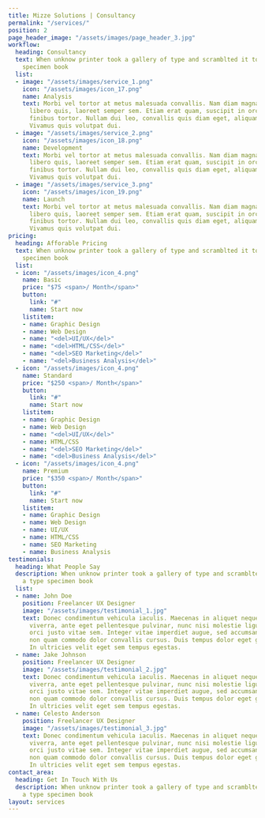 ```yaml
---
title: Mizze Solutions | Consultancy
permalink: "/services/"
position: 2
page_header_image: "/assets/images/page_header_3.jpg"
workflow:
  heading: Consultancy
  text: When unknow printer took a gallery of type and scramblted it to make a type
    specimen book
  list:
  - image: "/assets/images/service_1.png"
    icon: "/assets/images/icon_17.png"
    name: Analysis
    text: Morbi vel tortor at metus malesuada convallis. Nam diam magna, laoreet ac
      libero quis, laoreet semper sem. Etiam erat quam, suscipit in orci ut, aliquet
      finibus tortor. Nullam dui leo, convallis quis diam eget, aliquam feugiat nunc.
      Vivamus quis volutpat dui.
  - image: "/assets/images/service_2.png"
    icon: "/assets/images/icon_18.png"
    name: Development
    text: Morbi vel tortor at metus malesuada convallis. Nam diam magna, laoreet ac
      libero quis, laoreet semper sem. Etiam erat quam, suscipit in orci ut, aliquet
      finibus tortor. Nullam dui leo, convallis quis diam eget, aliquam feugiat nunc.
      Vivamus quis volutpat dui.
  - image: "/assets/images/service_3.png"
    icon: "/assets/images/icon_19.png"
    name: Launch
    text: Morbi vel tortor at metus malesuada convallis. Nam diam magna, laoreet ac
      libero quis, laoreet semper sem. Etiam erat quam, suscipit in orci ut, aliquet
      finibus tortor. Nullam dui leo, convallis quis diam eget, aliquam feugiat nunc.
      Vivamus quis volutpat dui.
pricing:
  heading: Afforable Pricing
  text: When unknow printer took a gallery of type and scramblted it to make a type
    specimen book
  list:
  - icon: "/assets/images/icon_4.png"
    name: Basic
    price: "$75 <span>/ Month</span>"
    button:
      link: "#"
      name: Start now
    listitem:
    - name: Graphic Design
    - name: Web Design
    - name: "<del>UI/UX</del>"
    - name: "<del>HTML/CSS</del>"
    - name: "<del>SEO Marketing</del>"
    - name: "<del>Business Analysis</del>"
  - icon: "/assets/images/icon_4.png"
    name: Standard
    price: "$250 <span>/ Month</span>"
    button:
      link: "#"
      name: Start now
    listitem:
    - name: Graphic Design
    - name: Web Design
    - name: "<del>UI/UX</del>"
    - name: HTML/CSS
    - name: "<del>SEO Marketing</del>"
    - name: "<del>Business Analysis</del>"
  - icon: "/assets/images/icon_4.png"
    name: Premium
    price: "$350 <span>/ Month</span>"
    button:
      link: "#"
      name: Start now
    listitem:
    - name: Graphic Design
    - name: Web Design
    - name: UI/UX
    - name: HTML/CSS
    - name: SEO Marketing
    - name: Business Analysis
testimonials:
  heading: What People Say
  description: When unknow printer took a gallery of type and scramblted it to make
    a type specimen book
  list:
  - name: John Doe
    position: Freelancer UX Designer
    image: "/assets/images/testimonial_1.jpg"
    text: Donec condimentum vehicula iaculis. Maecenas in aliquet neque. Suspendisse
      viverra, ante eget pellentesque pulvinar, nunc nisi molestie ligula, vitae convallis
      orci justo vitae sem. Integer vitae imperdiet augue, sed accumsan diam. Etiam
      non quam commodo dolor convallis cursus. Duis tempus dolor eget gravida fringilla.
      In ultricies velit eget sem tempus egestas.
  - name: Jake Johnson
    position: Freelancer UX Designer
    image: "/assets/images/testimonial_2.jpg"
    text: Donec condimentum vehicula iaculis. Maecenas in aliquet neque. Suspendisse
      viverra, ante eget pellentesque pulvinar, nunc nisi molestie ligula, vitae convallis
      orci justo vitae sem. Integer vitae imperdiet augue, sed accumsan diam. Etiam
      non quam commodo dolor convallis cursus. Duis tempus dolor eget gravida fringilla.
      In ultricies velit eget sem tempus egestas.
  - name: Celesto Anderson
    position: Freelancer UX Designer
    image: "/assets/images/testimonial_3.jpg"
    text: Donec condimentum vehicula iaculis. Maecenas in aliquet neque. Suspendisse
      viverra, ante eget pellentesque pulvinar, nunc nisi molestie ligula, vitae convallis
      orci justo vitae sem. Integer vitae imperdiet augue, sed accumsan diam. Etiam
      non quam commodo dolor convallis cursus. Duis tempus dolor eget gravida fringilla.
      In ultricies velit eget sem tempus egestas.
contact_area:
  heading: Get In Touch With Us
  description: When unknow printer took a gallery of type and scramblted it to make
    a type specimen book
layout: services
---
```


